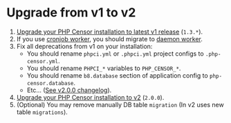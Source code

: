 Upgrade from v1 to v2
=====================

1. [Upgrade your PHP Censor installation to latest v1 release](https://github.com/php-censor/php-censor/blob/release-1.3/README.md#updating) 
(`1.3.*`).
2. If you use [cronjob worker](https://github.com/php-censor/php-censor/blob/release-1.3/docs/en/workers/cron.md), you 
should migrate to [daemon worker](en/workers/worker.md).
3. Fix all deprecations from v1 on your installation:
    * You should rename `phpci.yml` or `.phpci.yml` project configs to `.php-censor.yml`.
    * You should rename `PHPCI_*` variables to `PHP_CENSOR_*`.
    * You should rename `b8.database` section of application config to `php-censor.database`.
    * Etc... ([See v2.0.0 changelog](https://github.com/php-censor/php-censor/releases/tag/2.0.0)).
4. [Upgrade your PHP Censor installation to v2](../README.md#updating) (`2.0.0`).
5. (Optional) You may remove manually DB table `migration` (In v2 uses new table `migrations`).
